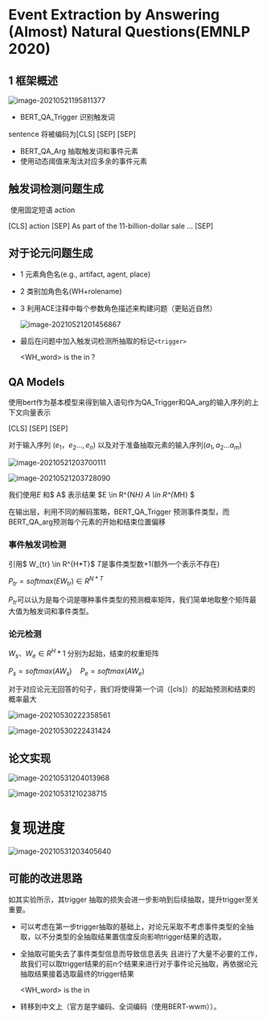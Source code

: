 # Event Extraction by Answering (Almost) Natural Questions(EMNLP 2020)

## 1 框架概述

![image-20210521195811377](./picture/image-20210521195811377.png)

- BERT_QA_Trigger	识别触发词

sentence 将被编码为[CLS] <question> [SEP] <sentence> [SEP]

- BERT_QA_Arg	抽取触发词和事件元素
- 使用动态阈值来淘汰对应多余的事件元素

## 触发词检测问题生成

​	使用固定短语 action

[CLS] action [SEP] As part of the 11-billion-dollar sale ... [SEP]

## 对于论元问题生成

- 1 元素角色名(e.g., artifact, agent, place)

- 2 类别加角色名(WH+rolename)

- 3 利用ACE注释中每个参数角色描述来构建问题（更贴近自然）

  ![image-20210521201456867](./picture/image-20210521201456867.png)

- 最后在问题中加入触发词检测所抽取的标记`<trigger>`

  <WH_word> is the <argument> in <trigger>?

## QA Models

使用bert作为基本模型来得到输入语句作为QA_Trigger和QA_arg的输入序列的上下文向量表示

[CLS] <question> [SEP] <sentence>[SEP]

对于输入序列 $(e_1，e_2...,e_n)$ 以及对于准备抽取元素的输入序列$(a_1,a_2...a_m)$



![image-20210521203700111](./picture/image-20210521203700111.png)

![image-20210521203728090](./picture/image-20210521203728090.png)

我们使用$E$ 和$ A$ 表示结果 $E \in R^{N*H} A \in R^{M*H} $

在输出层，利用不同的解码策略，BERT_QA_Trigger 预测事件类型，而BERT_QA_arg预测每个元素的开始和结束位置偏移 

### 事件触发词检测

引用$ W_{tr} \in R^{H*T}$ $T$是事件类型数+1(额外一个表示不存在)

$P_{tr}=softmax(EW_{tr})\in R^{N*T}$

$P_{tr}$可以认为是每个词是哪种事件类型的预测概率矩阵，我们简单地取整个矩阵最大值为触发词和事件类型。

### 论元检测

$W_s、W_e \in R^H*1$ 分别为起始，结束的权重矩阵

$P_s=softmax(AW_s) \quad P_e=softmax(AW_e)$

对于对应论元无回答的句子，我们将使得第一个词（[cls]）的起始预测和结束的概率最大



![image-20210530222358561](./picture/image-20210530222358561.png)



![image-20210530222431424](./picture/image-20210530222431424.png)

## 论文实现

![image-20210531204013968](./picture/image-20210531204013968.png)

![image-20210531210238715](./picture/image-20210531210238715.png)

# 复现进度 

![image-20210531203405640](./picture/image-20210531203405640.png)

## 可能的改进思路

如其实验所示，其trigger 抽取的损失会进一步影响到后续抽取，提升trigger至关重要。

- 可以考虑在第一步trigger抽取的基础上，对论元采取不考虑事件类型的全抽取，以不分类型的全抽取结果置信度反向影响trigger结果的选取，

- 全抽取可能失去了事件类型信息而导致信息丢失 且进行了大量不必要的工作，故我们可以取trigger结果的前n个结果来进行对于事件论元抽取，再依据论元抽取结果接着选取最终的trigger结果

  <WH_word> is the <argument> in <trigger>

- 转移到中文上（官方是字编码、全词编码（使用BERT-wwm））。

